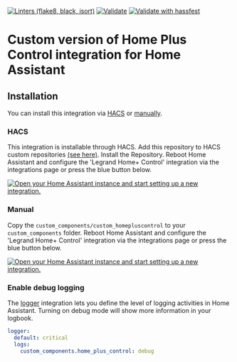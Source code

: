 [![Linters (flake8, black, isort)](https://github.com/vlebourl/custom_homepluscontrol/actions/workflows/linters.yml/badge.svg)](https://github.com/vlebourl/custom_homepluscontrol/actions/workflows/linters.yml)
[![Validate](https://github.com/vlebourl/custom_homepluscontrol/actions/workflows/validate.yml/badge.svg)](https://github.com/vlebourl/custom_homepluscontrol/actions/workflows/validate.yml)
[![Validate with hassfest](https://github.com/vlebourl/custom_homepluscontrol/actions/workflows/hassfest.yml/badge.svg)](https://github.com/vlebourl/custom_homepluscontrol/actions/workflows/hassfest.yml)

# Custom version of Home Plus Control integration for Home Assistant

## Installation

You can install this integration via [HACS](#hacs) or [manually](#manual).

### HACS

This integration is installable through HACS.
Add this repository to HACS custom repositories [(see here)](https://hacs.xyz/docs/faq/custom_repositories).
Install the Repository.
Reboot Home Assistant and configure the 'Legrand Home+ Control' integration via the integrations page or press the blue button below.

[![Open your Home Assistant instance and start setting up a new integration.](https://my.home-assistant.io/badges/config_flow_start.svg)](https://my.home-assistant.io/redirect/config_flow_start/?domain=home_plus_control)

### Manual

Copy the `custom_components/custom_homepluscontrol` to your `custom_components` folder. Reboot Home Assistant and configure the 'Legrand Home+ Control' integration via the integrations page or press the blue button below.

[![Open your Home Assistant instance and start setting up a new integration.](https://my.home-assistant.io/badges/config_flow_start.svg)](https://my.home-assistant.io/redirect/config_flow_start/?domain=home_plus_control)

### Enable debug logging

The [logger](https://www.home-assistant.io/integrations/logger/) integration lets you define the level of logging activities in Home Assistant. Turning on debug mode will show more information in your logbook.

```yaml
logger:
  default: critical
  logs:
    custom_components.home_plus_control: debug
```
